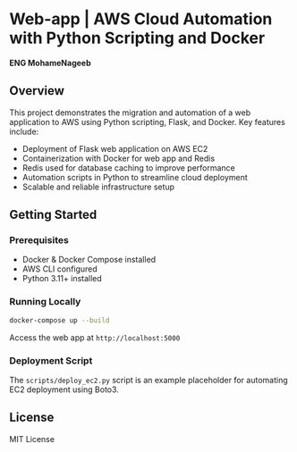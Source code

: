 # Web-app | AWS Cloud Automation with Python Scripting and Docker

**ENG MohameNageeb**

## Overview
This project demonstrates the migration and automation of a web application to AWS using Python scripting, Flask, and Docker. Key features include:

- Deployment of Flask web application on AWS EC2
- Containerization with Docker for web app and Redis
- Redis used for database caching to improve performance
- Automation scripts in Python to streamline cloud deployment
- Scalable and reliable infrastructure setup

## Getting Started

### Prerequisites
- Docker & Docker Compose installed
- AWS CLI configured
- Python 3.11+ installed

### Running Locally
```bash
docker-compose up --build
```

Access the web app at `http://localhost:5000`

### Deployment Script
The `scripts/deploy_ec2.py` script is an example placeholder for automating EC2 deployment using Boto3.

## License
MIT License